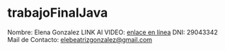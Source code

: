 # trabajoFinalJava

Nombre: Elena Gonzalez
LINK Al VIDEO: [enlace en línea](https://drive.google.com/file/d/1uuyAmHaBrYjXOZwd0eIg9w4GnRoWNw7U/view?usp=sharing)
DNI: 29043342 
Mail de Contacto: elebeatrizgonzalez@gmail.com
